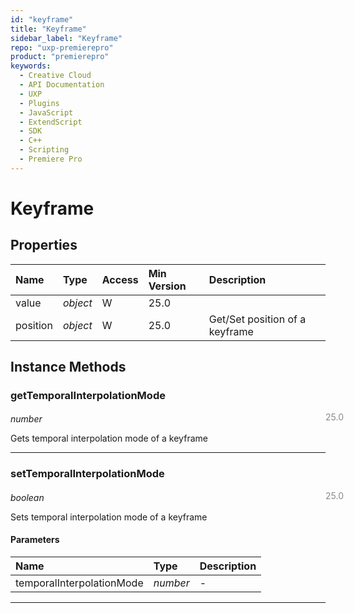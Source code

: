 ```yaml
---
id: "keyframe"
title: "Keyframe"
sidebar_label: "Keyframe"
repo: "uxp-premierepro"
product: "premierepro"
keywords:
  - Creative Cloud
  - API Documentation
  - UXP
  - Plugins
  - JavaScript
  - ExtendScript
  - SDK
  - C++
  - Scripting
  - Premiere Pro
---
```


# Keyframe  

## Properties

| Name | Type | Access | Min Version | Description |
| :------ | :------ | :------ | :------ | :------ |
| value | *object* | W | 25.0 |  |
| position | *object* | W | 25.0 | Get/Set position of a keyframe |


## Instance Methods

### getTemporalInterpolationMode

<span class="minversion" style="display: block; margin-bottom: -1em; margin-left: 36em; float:left; opacity:0.5;">25.0</span>

*number*
  
Gets temporal interpolation mode of a keyframe

___

### setTemporalInterpolationMode

<span class="minversion" style="display: block; margin-bottom: -1em; margin-left: 36em; float:left; opacity:0.5;">25.0</span>

*boolean*
  
Sets temporal interpolation mode of a keyframe

#### Parameters

| Name | Type | Description |
| :------ | :------ | :------ |
| temporalInterpolationMode | *number* | - |

___
